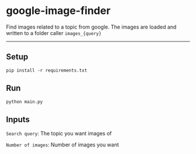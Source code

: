 # google-image-finder
Find images related to a topic from google. The images are loaded and written to a folder caller ``images_{query}``

---
## Setup
    pip install -r requirements.txt

## Run
    python main.py

## Inputs
`Search query`: The topic you want images of

`Number of images`: Number of images you want